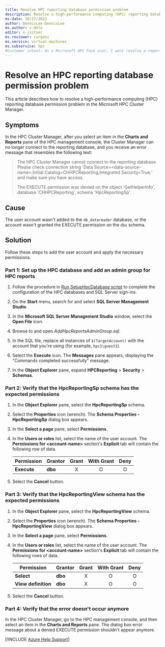 ```yaml
---
title: Resolve HPC reporting database permission problem
description: Resolve a high-performance computing (HPC) reporting database permission problem in the HPC Cluster Manager.
ms.date: 10/17/2022
author: DennisLee-DennisLee
ms.author: v-dele
editor: v-jsitser
ms.reviewer: cargonz
ms.service: virtual-machines
ms.subservice: hpc
#Customer intent: As a Microsoft HPC Pack user, I want resolve a reporting database permission problem in the HPC Cluster Manager so that I can successfully use a high-performance computing (HPC) management database.
---
```

# Resolve an HPC reporting database permission problem

This article describes how to resolve a high-performance computing (HPC) reporting database permission problem in the Microsoft HPC Cluster Manager.

## Symptoms

In the HPC Cluster Manager, after you select an item in the **Charts and Reports** pane of the HPC management console, the Cluster Manager can no longer connect to the reporting database, and you receive an error message that resembles the following text:

> The HPC Cluster Manager cannot connect to the reporting database. Please check connection string 'Data Source=\<data-source-name>;Initial Catalog=CHHPCReporting;Integrated Security=True;' and make sure you have access.
>
> The EXECUTE permission was denied on the object 'GetHelperInfo', database 'CHHPCReporting', schema 'HpcReportingSp'.

## Cause

The user account wasn't added to the `db_datareader` database, or the account wasn't granted the EXECUTE permission on the `dbo` schema.

## Solution

Follow these steps to add the user account and apply the necessary permissions.

### Part 1: Set up the HPC database and add an admin group for HPC reports

1. Follow the procedure in [Run SetupHpcDatabase script][run-script] to complete the configuration of the HPC databases and SQL Server sign-ins.

1. On the **Start** menu, search for and select **SQL Server Management Studio**.

1. In the **Microsoft SQL Server Management Studio** window, select the **Open File** icon.

1. Browse to and open *AddHpcReportsAdminGroup.sql*.

1. In the SQL file, replace all instances of `$(TargetAccount)` with the account that you're using (for example, `hpc1\guest1`).

1. Select the **Execute** icon. The **Messages** pane appears, displaying the "Commands completed successfully" message.

1. In the **Object Explorer** pane, expand **HPCReporting** > **Security** > **Schemas**.

### Part 2: Verify that the HpcReportingSp schema has the expected permissions

1. In the **Object Explorer** pane, select the **HpcReportingSp** schema.

1. Select the **Properties** icon (wrench). The **Schema Properties - HpcReportingSp** dialog box appears.

1. In the **Select a page** pane, select **Permissions**.

1. In the **Users or roles** list, select the name of the user account. The **Permissions for \<account-name>** section's **Explicit** tab will contain the following row of data.

   | Permission  | Grantor | Grant | With Grant | Deny |
   |-------------|---------|:-----:|:----------:|:----:|
   | **Execute** | **dbo** | X     | O          | O    |

1. Select the **Cancel** button.

### Part 3: Verify that the HpcReportingView schema has the expected permissions

1. In the **Object Explorer** pane, select the **HpcReportingView** schema.

1. Select the **Properties** icon (wrench). The **Schema Properties - HpcReportingView** dialog box appears.

1. In the **Select a page** pane, select **Permissions**.

1. In the **Users or roles** list, select the name of the user account. The **Permissions for \<account-name>** section's **Explicit** tab will contain the following rows of data.

   | Permission          | Grantor | Grant | With Grant | Deny |
   |---------------------|---------|:-----:|:----------:|:----:|
   | **Select**          | **dbo** | X     | O          | O    |
   | **View definition** | **dbo** | X     | O          | O    |

1. Select the **Cancel** button.

### Part 4: Verify that the error doesn't occur anymore

In the HPC Cluster Manager, go to the HPC management console, and then select an item in the **Charts and Reports** pane. The dialog box error message about a denied EXECUTE permission shouldn't appear anymore.

[!INCLUDE [Azure Help Support](../../includes/azure-help-support.md)]

[run-script]: /powershell/high-performance-computing/step-1-prepare-the-remote-database-servers#BKMK_Script

